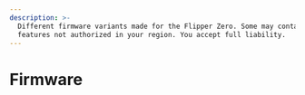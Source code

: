 ```yaml
---
description: >-
  Different firmware variants made for the Flipper Zero. Some may contain
  features not authorized in your region. You accept full liability.
---
```


# Firmware

